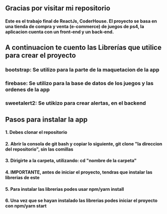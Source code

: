 ## Gracias por visitar mi repositorio
#### Este es el trabajo final de ReactJs, CoderHouse. El proyecto se basa en una tienda de compra y venta (e-commerce) de juegos de ps4, la aplicacion cuenta con un front-end y un back-end. 

## A continuacion te cuento las Librerías que utilice para crear el proyecto


### bootstrap: Se utilizo para la parte de la maquetacion de la app
### firebase: Se utilizo para la base de datos de los juegos y las ordenes de la app
### sweetalert2: Se utikizo para crear alertas, en el backend



## Pasos para instalar la app

#### 1. Debes clonar el repositorio
#### 2. Abrir la consola de git bash y copiar lo siguiente, git clone "la direccion del repositorio", sin las comillas
#### 3. Dirigirte a la carpeta, utilizando: cd "nombre de la carpeta"
#### 4. IMPORTANTE, antes de iniciar el proyecto, tendras que instalar las librerias de este
#### 5. Para instalar las librerias podes usar npm/yarn install
#### 6. Una vez que se hayan instalado las librerias podes iniciar el proyecto con npm/yarn start
